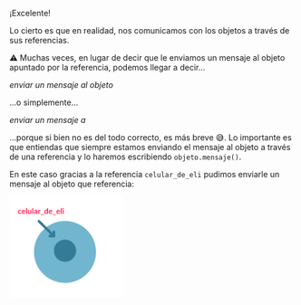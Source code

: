 ¡Excelente! 

Lo cierto es que en realidad, nos comunicamos con los objetos a través de sus referencias.

:warning: Muchas veces, en lugar de decir que le enviamos un mensaje al objeto apuntado por la referencia, podemos llegar a decir...

_enviar un mensaje al objeto_ 

...o simplemente...

_enviar un mensaje a_

...porque si bien no es del todo correcto, es más breve :sweat_smile:. Lo importante es que entiendas que siempre estamos enviando el mensaje al objeto a través de una referencia y lo haremos escribiendo `objeto.mensaje()`.

En este caso gracias a la referencia `celular_de_eli` pudimos enviarle un mensaje al objeto que referencia:

<img src="https://raw.githubusercontent.com/MumukiProject/mumuki-guia-python3-objetos-y-mensajes/master/assets/objetos_nuevo_1_1647531232300.4.svg" alt="objetos_nuevo_1_1647531232300.4.svg" width="200px" height="auto">

